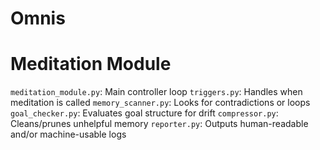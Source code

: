 # Omnis
 
 # Meditation Module
`meditation_module.py`: Main controller loop
`triggers.py`: Handles when meditation is called
`memory_scanner.py`: Looks for contradictions or loops
`goal_checker.py`: Evaluates goal structure for drift
`compressor.py`: Cleans/prunes unhelpful memory
`reporter.py`: Outputs human-readable and/or machine-usable logs